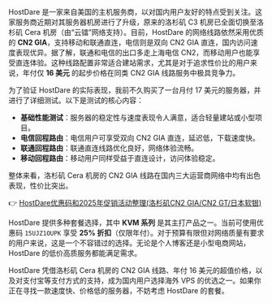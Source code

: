 

HostDare 是一家来自美国的主机服务商，以对国内用户友好的特点受到关注。这家服务商近期对其服务器机房进行了升级，原来的洛杉矶 C3 机房已全面切换至洛杉矶 Cera 机房（由“云镭”网络支持）。目前，HostDare 的网络线路依然采用优质的 **CN2 GIA**，支持移动和联通直连，电信则是双向 CN2 GIA 直连，国内访问速度表现优异。据了解，联通和电信的出口多走上海电信 CN2，而移动用户也能享受直连体验。这种线路配置非常适合建站需求，尤其是对于追求性价比的用户来说，年付仅 **16 美元** 的起步价格在同类 CN2 GIA 线路服务中极具竞争力。


为了验证 HostDare 的实际表现，我前不久购买了一台月付 17 美元的服务器，并进行了详细测试。以下是测试的核心内容：

- **基础性能测试**：服务器的稳定性与速度表现令人满意，适合轻量建站或小型项目。
- **电信回程路由**：电信用户可享受双向 CN2 GIA 直连，延迟低，下载速度快。
- **联通回程路由**：联通直连线路优化良好，网络体验流畅。
- **移动回程路由**：移动用户同样受益于直连设计，访问体验稳定。

整体来看，洛杉矶 Cera 机房的 CN2 GIA 线路在国内三大运营商网络中均有出色表现，性价比突出。

👉 [HostDare优惠码和2025年促销活动整理(洛杉矶CN2 GIA/CN2 GT/日本软银)](https://bit.ly/hostdare)


HostDare 提供多种套餐选择，其中 **KVM 系列** 是其主打产品之一。当前可使用优惠码 `15UJZ1OUPK` 享受 **25% 折扣**（仅限年付）。对于预算有限但对网络质量有要求的用户来说，这是一个不容错过的选择。无论是个人博客还是小型电商网站，HostDare 的低价高质服务都能满足需求。


HostDare 凭借洛杉矶 Cera 机房的 CN2 GIA 线路、年付 16 美元的超值价格，以及对支付宝等支付方式的支持，成为国内用户选择海外 VPS 的优选之一。如果你正在寻找一款速度快、价格低的服务器，不妨考虑 HostDare 的套餐。

